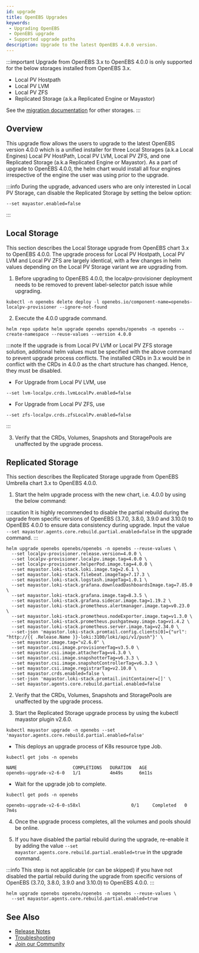 ```yaml
---
id: upgrade
title: OpenEBS Upgrades
keywords:
 - Upgrading OpenEBS
 - OpenEBS upgrade
 - Supported upgrade paths
description: Upgrade to the latest OpenEBS 4.0.0 version.
---
```


:::important
Upgrade from OpenEBS 3.x to OpenEBS 4.0.0 is only supported for the below storages installed from OpenEBS 3.x.

- Local PV Hostpath
- Local PV LVM
- Local PV ZFS
- Replicated Storage (a.k.a Replicated Engine or Mayastor)

See the [migration documentation](../user-guides/data-migration/migration-overview.md) for other storages.
:::

## Overview

This upgrade flow allows the users to upgrade to the latest OpenEBS version 4.0.0 which is a unified installer for three Local Storages (a.k.a Local Engines) Local PV HostPath, Local PV LVM, Local PV ZFS, and one Replicated Storage (a.k.a Replicated Engine or Mayastor). 
As a part of upgrade to OpenEBS 4.0.0, the helm chart would install all four engines irrespective of the engine the user was using prior to the upgrade. 

:::info
During the upgrade, advanced users who are only interested in Local PV Storage, can disable the Replicated Storage by setting the below option:

```
--set mayastor.enabled=false
```
:::

## Local Storage

This section describes the Local Storage upgrade from OpenEBS chart 3.x to OpenEBS 4.0.0. The upgrade process for Local PV Hostpath, Local PV LVM and Local PV ZFS are largely identical, with a few changes in helm values depending on the Local PV Storage variant we are upgrading from.

1. Before upgrading to OpenEBS 4.0.0, the localpv-provisioner deployment needs to be removed to prevent label-selector patch issue while upgrading.

```
kubectl -n openebs delete deploy -l openebs.io/component-name=openebs-localpv-provisioner --ignore-not-found
```

2. Execute the 4.0.0 upgrade command. 

```
helm repo update helm upgrade openebs openebs/openebs -n openebs --create-namespace --reuse-values --version 4.0.0
```

:::note
If the upgrade is from Local PV LVM or Local PV ZFS storage solution, additional helm values must be specified with the above command to prevent upgrade process conflicts. The installed CRDs in 3.x would be in conflict with the CRDs in 4.0.0 as the chart structure has changed. Hence, they must be disabled.


- For Upgrade from Local PV LVM, use

```
--set lvm-localpv.crds.lvmLocalPv.enabled=false
```

- For Upgrade from Local PV ZFS, use

```
--set zfs-localpv.crds.zfsLocalPv.enabled=false
```
:::

3. Verify that the CRDs, Volumes, Snapshots and StoragePools are unaffected by the upgrade process.

## Replicated Storage

This section describes the Replicated Storage upgrade from OpenEBS Umbrella chart 3.x to OpenEBS 4.0.0.

1. Start the helm upgrade process with the new chart, i.e. 4.0.0 by using the below command:

:::caution
It is highly recommended to disable the partial rebuild during the upgrade from specific versions of OpenEBS (3.7.0, 3.8.0, 3.9.0 and 3.10.0) to OpenEBS 4.0.0 to ensure data consistency during upgrade. Input the value `--set mayastor.agents.core.rebuild.partial.enabled=false` in the upgrade command.
:::

```
helm upgrade openebs openebs/openebs -n openebs --reuse-values \
  --set localpv-provisioner.release.version=4.0.0 \
  --set localpv-provisioner.localpv.image.tag=4.0.0 \
  --set localpv-provisioner.helperPod.image.tag=4.0.0 \
  --set mayastor.loki-stack.loki.image.tag=2.6.1 \
  --set mayastor.loki-stack.filebeat.imageTag=7.17.3 \
  --set mayastor.loki-stack.logstash.imageTag=1.0.1 \
  --set mayastor.loki-stack.grafana.downloadDashboardsImage.tag=7.85.0 \
  --set mayastor.loki-stack.grafana.image.tag=8.3.5 \
  --set mayastor.loki-stack.grafana.sidecar.image.tag=1.19.2 \
  --set mayastor.loki-stack.prometheus.alertmanager.image.tag=v0.23.0 \
  --set mayastor.loki-stack.prometheus.nodeExporter.image.tag=v1.3.0 \
  --set mayastor.loki-stack.prometheus.pushgateway.image.tag=v1.4.2 \
  --set mayastor.loki-stack.prometheus.server.image.tag=v2.34.0 \
  --set-json 'mayastor.loki-stack.promtail.config.clients[0]={"url": "http://{{ .Release.Name }}-loki:3100/loki/api/v1/push"}' \
  --set mayastor.image.tag="v2.6.0" \
  --set mayastor.csi.image.provisionerTag=v3.5.0 \
  --set mayastor.csi.image.attacherTag=v4.3.0 \
  --set mayastor.csi.image.snapshotterTag=v6.3.3 \
  --set mayastor.csi.image.snapshotControllerTag=v6.3.3 \
  --set mayastor.csi.image.registrarTag=v2.10.0 \
  --set mayastor.crds.enabled=false \
  --set-json 'mayastor.loki-stack.promtail.initContainer=[]' \
  --set mayastor.agents.core.rebuild.partial.enabled=false
```

2. Verify that the CRDs, Volumes, Snapshots and StoragePools are unaffected by the upgrade process.

3. Start the Replicated Storage upgrade process by using the kubectl mayastor plugin v2.6.0.

```
kubectl mayastor upgrade -n openebs --set 'mayastor.agents.core.rebuild.partial.enabled=false'
```

- This deploys an upgrade process of K8s resource type Job.

```
kubectl get jobs -n openebs 

NAME                     COMPLETIONS   DURATION   AGE 
openebs-upgrade-v2-6-0   1/1           4m49s      6m11s
```

- Wait for the upgrade job to complete.

```
kubectl get pods -n openebs

openebs-upgrade-v2-6-0-s58xl                   0/1     Completed   0          7m4s
```

4. Once the upgrade process completes, all the volumes and pools should be online.

5. If you have disabled the partial rebuild during the upgrade, re-enable it by adding the value `--set mayastor.agents.core.rebuild.partial.enabled=true` in the upgrade command.

:::info
This step is not applicable (or can be skipped) if you have not disabled the partial rebuild during the upgrade from specific versions of OpenEBS (3.7.0, 3.8.0, 3.9.0 and 3.10.0) to OpenEBS 4.0.0.
:::

```
helm upgrade openebs openebs/openebs -n openebs --reuse-values \
  --set mayastor.agents.core.rebuild.partial.enabled=true
```

## See Also

- [Release Notes](../releases.md)
- [Troubleshooting](../troubleshooting/troubleshooting-local-storage.md)
- [Join our Community](../community.md)

